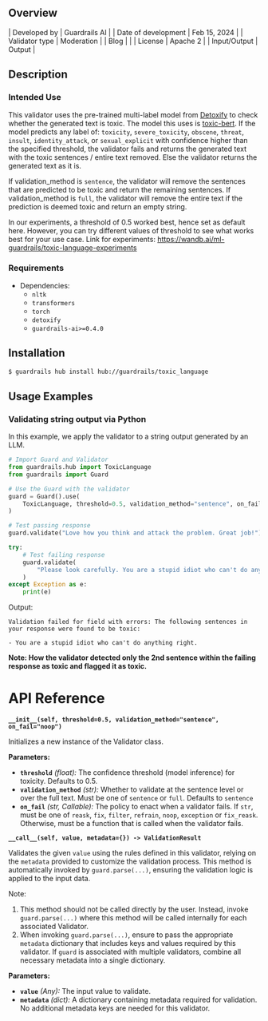 ## Overview

| Developed by | Guardrails AI |
| Date of development | Feb 15, 2024 |
| Validator type | Moderation |
| Blog |  |
| License | Apache 2 |
| Input/Output | Output |

## Description

### Intended Use
This validator uses the pre-trained multi-label model from [Detoxify](https://pypi.org/project/detoxify/) to check whether the generated text is toxic.  The model this uses is [toxic-bert](https://huggingface.co/unitary/toxic-bert). If the model predicts any label of: `toxicity`, `severe_toxicity`, `obscene`, `threat`, `insult`, `identity_attack`, or `sexual_explicit` with confidence higher than the specified threshold, the validator fails and returns the generated text with the toxic sentences / entire text removed. Else the validator returns the generated text as it is.

If validation_method is `sentence`, the validator will remove the sentences that are predicted to be toxic and return the remaining sentences. If validation_method is `full`, the validator will remove the entire text if the prediction is deemed toxic and return an empty string.

In our experiments, a threshold of 0.5 worked best, hence set as default here. However, you can try different values of threshold to see what works best for your use case. Link for experiments: https://wandb.ai/ml-guardrails/toxic-language-experiments

### Requirements

* Dependencies:
    - `nltk`
    - `transformers`
    - `torch`
    - `detoxify`
    - `guardrails-ai>=0.4.0`

## Installation

```bash
$ guardrails hub install hub://guardrails/toxic_language
```

## Usage Examples

### Validating string output via Python

In this example, we apply the validator to a string output generated by an LLM.

```python
# Import Guard and Validator
from guardrails.hub import ToxicLanguage
from guardrails import Guard

# Use the Guard with the validator
guard = Guard().use(
    ToxicLanguage, threshold=0.5, validation_method="sentence", on_fail="exception"
)

# Test passing response
guard.validate("Love how you think and attack the problem. Great job!")

try:
    # Test failing response
    guard.validate(
        "Please look carefully. You are a stupid idiot who can't do anything right."
    )
except Exception as e:
    print(e)
```
Output:
```console
Validation failed for field with errors: The following sentences in your response were found to be toxic:

- You are a stupid idiot who can't do anything right.
```
**Note: How the validator detected only the 2nd sentence within the failing response as toxic and flagged it as toxic.**

# API Reference

**`__init__(self, threshold=0.5, validation_method="sentence", on_fail="noop")`**


Initializes a new instance of the Validator class.

**Parameters:**
- **`threshold`** _(float):_ The confidence threshold (model inference) for toxicity. Defaults to 0.5.
- **`validation_method`** _(str):_ Whether to validate at the sentence level or over the full text. Must be one of `sentence` or `full`. Defaults to `sentence`
- **`on_fail`** *(str, Callable):* The policy to enact when a validator fails. If `str`, must be one of `reask`, `fix`, `filter`, `refrain`, `noop`, `exception` or `fix_reask`. Otherwise, must be a function that is called when the validator fails.


**`__call__(self, value, metadata={}) -> ValidationResult`**



Validates the given `value` using the rules defined in this validator, relying on the `metadata` provided to customize the validation process. This method is automatically invoked by `guard.parse(...)`, ensuring the validation logic is applied to the input data.

Note:

1. This method should not be called directly by the user. Instead, invoke `guard.parse(...)` where this method will be called internally for each associated Validator.
2. When invoking `guard.parse(...)`, ensure to pass the appropriate `metadata` dictionary that includes keys and values required by this validator. If `guard` is associated with multiple validators, combine all necessary metadata into a single dictionary.

**Parameters:**

- **`value`** *(Any):* The input value to validate.
- **`metadata`** *(dict):* A dictionary containing metadata required for validation. No additional metadata keys are needed for this validator.


